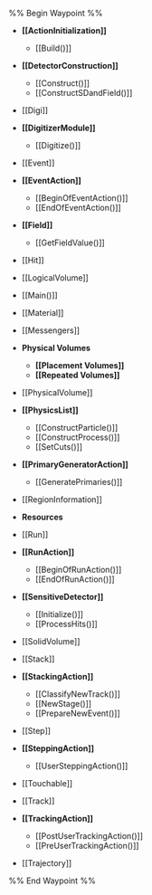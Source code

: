 %% Begin Waypoint %%
- **[[ActionInitialization]]**
	- [[Build()]]
- **[[DetectorConstruction]]**
	- [[Construct()]]
	- [[ConstructSDandField()]]
- [[Digi]]
- **[[DigitizerModule]]**
	- [[Digitize()]]
- [[Event]]
- **[[EventAction]]**
	- [[BeginOfEventAction()]]
	- [[EndOfEventAction()]]
- **[[Field]]**
	- [[GetFieldValue()]]
- [[Hit]]
- [[LogicalVolume]]
- [[Main()]]
- [[Material]]
- [[Messengers]]
- **Physical Volumes**
	- **[[Placement Volumes]]**
	- **[[Repeated Volumes]]**
- [[PhysicalVolume]]
- **[[PhysicsList]]**
	- [[ConstructParticle()]]
	- [[ConstructProcess()]]
	- [[SetCuts()]]
- **[[PrimaryGeneratorAction]]**
	- [[GeneratePrimaries()]]
- [[RegionInformation]]
- **Resources**

- [[Run]]
- **[[RunAction]]**
	- [[BeginOfRunAction()]]
	- [[EndOfRunAction()]]
- **[[SensitiveDetector]]**
	- [[Initialize()]]
	- [[ProcessHits()]]
- [[SolidVolume]]
- [[Stack]]
- **[[StackingAction]]**
	- [[ClassifyNewTrack()]]
	- [[NewStage()]]
	- [[PrepareNewEvent()]]
- [[Step]]
- **[[SteppingAction]]**
	- [[UserSteppingAction()]]
- [[Touchable]]
- [[Track]]
- **[[TrackingAction]]**
	- [[PostUserTrackingAction()]]
	- [[PreUserTrackingAction()]]
- [[Trajectory]]

%% End Waypoint %%
